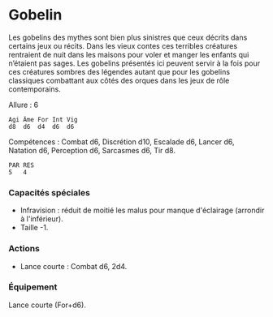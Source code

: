 # Gobelin
Les gobelins des mythes sont bien plus sinistres que ceux décrits dans certains jeux ou récits. Dans les vieux contes ces terribles créatures rentraient de nuit dans les maisons pour voler et manger les enfants qui n’étaient pas sages. Les gobelins présentés ici peuvent servir à la fois pour ces créatures sombres des légendes autant que pour les gobelins classiques combattant aux côtés des orques dans les jeux de rôle contemporains.

Allure : 6

	Agi	Âme	For	Int	Vig
	d8	d6	d4	d6	d6

Compétences : Combat d6, Discrétion d10, Escalade d6, Lancer d6, Natation d6, Perception d6, Sarcasmes d6, Tir d8.

	PAR	RES
	5	4

### Capacités spéciales
- Infravision : réduit de moitié les malus pour manque d'éclairage (arrondir à l'inférieur).
- Taille -1.

### Actions
- Lance courte : Combat d6, 2d4.

### Équipement
Lance courte (For+d6).
